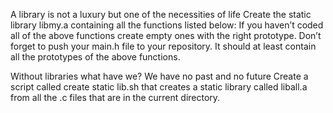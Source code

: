 A library is not a luxury but one of the necessities of life Create the static library libmy.a containing all the functions listed below: If you haven’t coded all of the above functions create empty ones with the right prototype. Don’t forget to push your main.h file to your repository. It should at least contain all the prototypes of the above functions.

Without libraries what have we? We have no past and no future Create a script called create static lib.sh that creates a static library called liball.a from all the .c files that are in the current directory.
